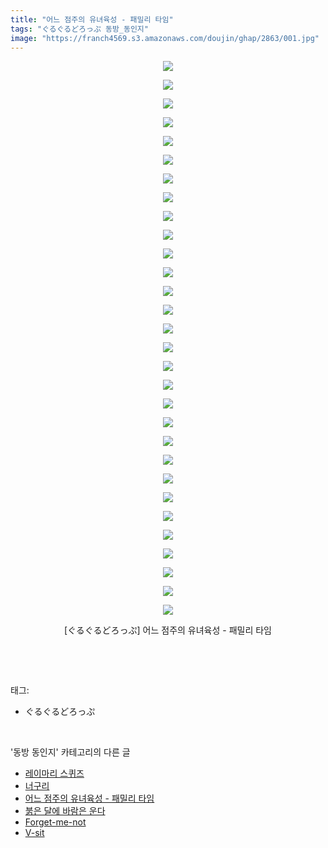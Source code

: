 ```yaml
---
title: "어느 점주의 유녀육성 - 패밀리 타임"
tags: "ぐるぐるどろっぷ 동방_동인지"
image: "https://franch4569.s3.amazonaws.com/doujin/ghap/2863/001.jpg"
---
```

<div class="article">
<p style="text-align: center; clear: none; float: none;"><img src="{{ site.imgserver2 }}/ghap/2863/001.jpg"/></p>
<p style="text-align: center; clear: none; float: none;"><img src="{{ site.imgserver2 }}/ghap/2863/002.jpg"/></p>
<p style="text-align: center; clear: none; float: none;"><img src="{{ site.imgserver2 }}/ghap/2863/003.jpg"/></p>
<p style="text-align: center; clear: none; float: none;"><img src="{{ site.imgserver2 }}/ghap/2863/004.jpg"/></p>
<p style="text-align: center; clear: none; float: none;"><img src="{{ site.imgserver2 }}/ghap/2863/005.jpg"/></p>
<p style="text-align: center; clear: none; float: none;"><img src="{{ site.imgserver2 }}/ghap/2863/006.jpg"/></p>
<p style="text-align: center; clear: none; float: none;"><img src="{{ site.imgserver2 }}/ghap/2863/007.jpg"/></p>
<p style="text-align: center; clear: none; float: none;"><img src="{{ site.imgserver2 }}/ghap/2863/008.jpg"/></p>
<p style="text-align: center; clear: none; float: none;"><img src="{{ site.imgserver2 }}/ghap/2863/009.jpg"/></p>
<p style="text-align: center; clear: none; float: none;"><img src="{{ site.imgserver2 }}/ghap/2863/010.jpg"/></p>
<p style="text-align: center; clear: none; float: none;"><img src="{{ site.imgserver2 }}/ghap/2863/011.jpg"/></p>
<p style="text-align: center; clear: none; float: none;"><img src="{{ site.imgserver2 }}/ghap/2863/012.jpg"/></p>
<p style="text-align: center; clear: none; float: none;"><img src="{{ site.imgserver2 }}/ghap/2863/013.jpg"/></p>
<p style="text-align: center; clear: none; float: none;"><img src="{{ site.imgserver2 }}/ghap/2863/014.jpg"/></p>
<p style="text-align: center; clear: none; float: none;"><img src="{{ site.imgserver2 }}/ghap/2863/015.jpg"/></p>
<p style="text-align: center; clear: none; float: none;"><img src="{{ site.imgserver2 }}/ghap/2863/016.jpg"/></p>
<p style="text-align: center; clear: none; float: none;"><img src="{{ site.imgserver2 }}/ghap/2863/017.jpg"/></p>
<p style="text-align: center; clear: none; float: none;"><img src="{{ site.imgserver2 }}/ghap/2863/018.jpg"/></p>
<p style="text-align: center; clear: none; float: none;"><img src="{{ site.imgserver2 }}/ghap/2863/019.jpg"/></p>
<p style="text-align: center; clear: none; float: none;"><img src="{{ site.imgserver2 }}/ghap/2863/020.jpg"/></p>
<p style="text-align: center; clear: none; float: none;"><img src="{{ site.imgserver2 }}/ghap/2863/021.jpg"/></p>
<p style="text-align: center; clear: none; float: none;"><img src="{{ site.imgserver2 }}/ghap/2863/022.jpg"/></p>
<p style="text-align: center; clear: none; float: none;"><img src="{{ site.imgserver2 }}/ghap/2863/023.jpg"/></p>
<p style="text-align: center; clear: none; float: none;"><img src="{{ site.imgserver2 }}/ghap/2863/024.jpg"/></p>
<p style="text-align: center; clear: none; float: none;"><img src="{{ site.imgserver2 }}/ghap/2863/025.jpg"/></p>
<p style="text-align: center; clear: none; float: none;"><img src="{{ site.imgserver2 }}/ghap/2863/026.jpg"/></p>
<p style="text-align: center; clear: none; float: none;"><img src="{{ site.imgserver2 }}/ghap/2863/027.jpg"/></p>
<p style="text-align: center; clear: none; float: none;"><img src="{{ site.imgserver2 }}/ghap/2863/028.jpg"/></p>
<p style="text-align: center; clear: none; float: none;"><img src="{{ site.imgserver2 }}/ghap/2863/029.jpg"/></p>
<p style="text-align: center; clear: none; float: none;"><img src="{{ site.imgserver2 }}/ghap/2863/030.jpg"/></p>
<p style="text-align: center; clear: none; float: none;">[ぐるぐるどろっぷ] 어느 점주의 유녀육성 - 패밀리 타임</p>
<p><br/></p>
</div><br/>
<div class="tagTrail">
<p>태그: </p>
<ul>
<li>ぐるぐるどろっぷ</li>
</ul>
</div><br/>
<div class="another">
<p>'동방 동인지' 카테고리의 다른 글</p>
<ul>
<li><a href="/ghap_2865">레이마리 스퀴즈</a></li>
<li><a href="/ghap_2864">너구리</a></li>
<li><a href="/ghap_2863">어느 점주의 유녀육성 - 패밀리 타임</a></li>
<li><a href="/ghap_2862">붉은 달에 바람은 운다</a></li>
<li><a href="/ghap_2861">Forget-me-not</a></li>
<li><a href="/ghap_2860">V-sit</a></li>
</ul>
</div><br/>
<div class="cb_module cb_fluid">
<div class="cb_wrt cb_profile">
</div><!-- commentList close -->
</div><br/>
